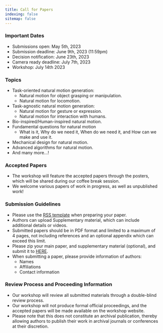 ```yaml
---
title: Call for Papers
indexing: false
sitemap: false
---
```

### Important Dates
* Submissions open: May 5th, 2023
* Submission deadline: June 9th, 2023 (11:59pm)
* Decision notification: June 23th, 2023
* Camera ready deadline: July 7th, 2023
* Workshop: July 14th 2023

### Topics
- Task-oriented natural motion generation:
    - Natural motion for object grasping or manipulation.
    - Natural motion for locomotion.
- Task-agnostic natural motion generation:
    - Natural motion for gesture or expression.
    - Natural motion for interaction with humans.
- Bio-inspired/Human-inspired natural motion.
- Fundamental questions for natural motion
    - What is it, Why do we need it, When do we need it, and How can we make and use it.
- Mechanical design for natural motion.
- Advanced algorithms for natural motion. 
- And many more...!

### Accepted Papers
* The workshop will feature the accepted papers through the posters, which will be shared during our coffee break session. 
* We welcome various papers of work in progress, as well as unpublished work!

### Submission Guidelines
* Please use the [RSS template](https://roboticsconference.org/docs/paper-template-latex.tar.gz) when preparing your paper. 
* Authors can upload Supplementary material, which can include additional details or videos. 
* Submitted papers should be in PDF format and limited to a maximum of 4 pages, not including references and an optional appendix which can exceed this limit.
* Please zip your main paper, and supplementary material (optional), and submit it to [HERE](mailto:towardnaturalmotiongeneration@gmail.com). 
* When submitting a paper, please provide information of authors: 
    * Names
    * Affiliations
    * Contact information 

### Review Process and Proceeding Information
* Our workshop will review all submitted materials through a double-blind review process.
* Our workshop will not produce formal official proceedings, and the accepted papers will be made available on the workshop website. 
* Please note that this does not constitute an archival publication, thereby allowing authors to publish their work in archival journals or conferences at their discretion.